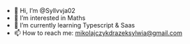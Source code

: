 - 👋 Hi, I’m @Syllvvja02
- 👀 I’m interested in Maths
- 🌱 I’m currently learning Typescript & Saas
- 📫 How to reach me: mikolajczykdrazeksylwia@gmail.com

<!---
Syllvvja02/Syllvvja02 is a ✨ special ✨ repository because its `README.md` (this file) appears on your GitHub profile.
You can click the Preview link to take a look at your changes.
--->
